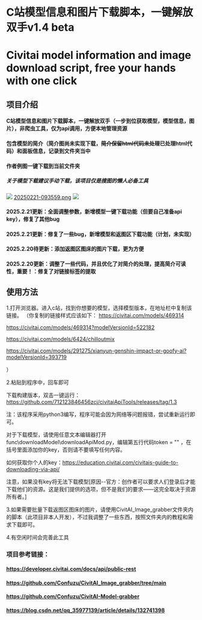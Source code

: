 # C站模型信息和图片下载脚本，一键解放双手v1.4 beta
# Civitai model information and image download script, free your hands with one click

## 项目介绍
#### C站模型信息和图片下载脚本，一键解放双手（一步到位获取模型，模型信息，图片），非爬虫工具，仅为api调用，方便本地管理资源
#### 包含模型的简介（简介图尚未实现下载，~~简介保留html代码未处理~~已处理html代码）和面板信息，记录到文件夹当中
#### 作者例图一键下载到当前文件夹
##### 关于模型下载建议手动下载，该项目仅是搜图的懒人必备工具
![](https://i.postimg.cc/mr3z9p9Z/62c6542b6f3dbeb00589fd53344ad95b.png)
[20250221-093559.png](https://postimg.cc/PpsbM3P8)
[](https://i.postimg.cc/7hJq3bR1/20250219-201759.png)![](https://i.postimg.cc/7hJq3bR1/20250219-201759.png)

#### 2025.2.21更新：全面调整参数，新增模型一键下载功能（但要自己准备api key），修复了其他bug
#### 2025.2.21更新：修复了一些bug，新增模型和返图区下载功能（计划，未实现）
#### 2025.2.20待更新：添加返图区图床的图片下载，更为方便
#### 2025.2.20更新：调整了一些代码，并且优化了对简介的处理，提高简介可读性，重要！：修复了对链接标签的提取

## 使用方法
1.打开浏览器。进入c站，找到你想要的模型，选择模型版本，在地址栏中复制该链接。
（你复制的链接样式应该如下：
https://civitai.com/models/469314

https://civitai.com/models/469314?modelVersionId=522182

https://civitai.com/models/6424/chilloutmix

https://civitai.com/models/291275/xianyun-genshin-impact-or-goofy-ai?modelVersionId=393719

）

2.粘贴到程序中，回车即可

下载构建版本，双击一键运行：https://github.com/712123846456zcj/civitaiApiTools/releases/tag/1.3

注：该程序采用python3编写，程序可能会因为网络等问题报错，尝试重新运行即可。

对于下载模型，请使用任意文本编辑器打开func\downloadModel\downloadApiMod.py，编辑第五行代码token = "" ，在括号里面添加你的key，否则请不要填写任何内容。

如何获取你个人的key：https://education.civitai.com/civitais-guide-to-downloading-via-api/

注意，如果没有key将无法下载模型[原因--官方：创作者可以要求人们登录后才能下载他们的资源。这是我们提供的选项，但不是我们的要求——这完全取决于资源所有者。]

3.如果需要批量下载返图区图床的图片，请使用CivitAI_Image_grabber文件夹内的脚本（此项目非本人开发），不过我调整了一些东西，按照文件夹内的教程和需求下载即可。

4.有空闲时间会完善此工具

### 项目参考链接：
#### https://developer.civitai.com/docs/api/public-rest
#### https://github.com/Confuzu/CivitAI_Image_grabber/tree/main
#### https://github.com/Confuzu/CivitAI-Model-grabber
#### https://blog.csdn.net/qq_35977139/article/details/132741398
